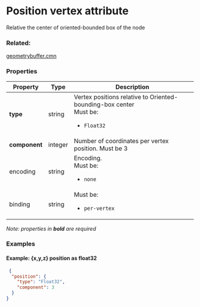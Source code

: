 # Position vertex attribute

Relative the center of oriented-bounded box of the node

### Related:

[geometrybuffer.cmn](geometrybuffer.cmn.md)
### Properties

| Property | Type | Description |
| --- | --- | --- |
| **type** | string | Vertex positions relative to Oriented-bounding-box center<div>Must be:<ul><li>`Float32`</li></ul></div> |
| **component** | integer | Number of coordinates per vertex position. Must be 3 |
| encoding | string | Encoding. <div>Must be:<ul><li>`none`</li></ul></div> |
| binding | string | <div>Must be:<ul><li>`per-vertex`</li></ul></div> |

*Note: properties in **bold** are required*

### Examples 

#### Example: {x,y,z} position as float32 

```json
 {
  "position": {
    "type": "Float32",
    "component": 3
  }
} 
```

